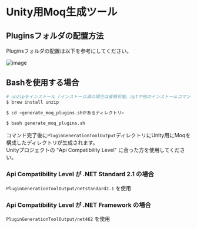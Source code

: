 # Unity用Moq生成ツール

## Pluginsフォルダの配置方法
Pluginsフォルダの配置は以下を参考にしてください。

![image](https://user-images.githubusercontent.com/19503967/208157980-9371e01a-8ca5-41df-ba6e-df9ff80f5a91.png)


## Bashを使用する場合
```bash
# unzipをインストール (インストール済の場合は省略可能、aptや他のインストールコマンドでも化)
$ brew install unzip

$ cd <generate_moq_plugins.shがあるディレクトリ>

$ bash generate_moq_plugins.sh
```

コマンド完了後に`PluginGenerationToolOutput`ディレクトリにUnity用にMoqを構成したディレクトリが生成されます。  
Unityプロジェクトの "Api Compatibility Level" に合った方を使用してください。

### Api Compatibility Level が .NET Standard 2.1 の場合
`PluginGenerationToolOutput/netstandard2.1` を使用

### Api Compatibility Level が .NET Framework の場合
`PluginGenerationToolOutput/net462` を使用
